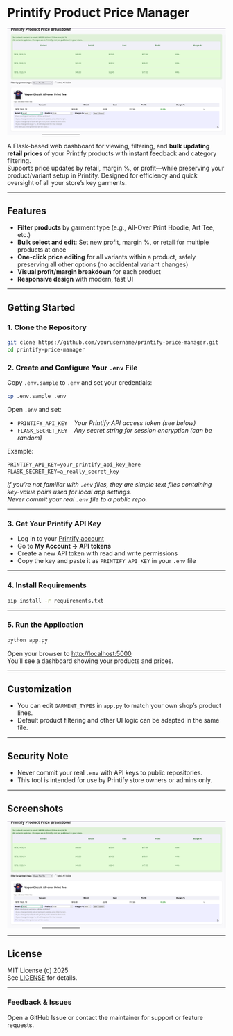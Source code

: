 # Printify Product Price Manager

![App Screenshot](screenshots/Screenshot_2025-07-24_16-50-43.png)

A Flask-based web dashboard for viewing, filtering, and **bulk updating retail prices** of your Printify products with instant feedback and category filtering.  
Supports price updates by retail, margin %, or profit—while preserving your product/variant setup in Printify. Designed for efficiency and quick oversight of all your store’s key garments.

---

## Features

- **Filter products** by garment type (e.g., All-Over Print Hoodie, Art Tee, etc.)
- **Bulk select and edit**: Set new profit, margin %, or retail for multiple products at once
- **One-click price editing** for all variants within a product, safely preserving all other options (no accidental variant changes)
- **Visual profit/margin breakdown** for each product
- **Responsive design** with modern, fast UI

---

## Getting Started

### 1. Clone the Repository

```sh
git clone https://github.com/yourusername/printify-price-manager.git
cd printify-price-manager
```

### 2. Create and Configure Your `.env` File

Copy `.env.sample` to `.env` and set your credentials:

```sh
cp .env.sample .env
```

Open `.env` and set:

- `PRINTIFY_API_KEY`    *Your Printify API access token (see below)*
- `FLASK_SECRET_KEY`    *Any secret string for session encryption (can be random)*

Example:

```dotenv
PRINTIFY_API_KEY=your_printify_api_key_here
FLASK_SECRET_KEY=a_really_secret_key
```

*If you’re not familiar with `.env` files, they are simple text files containing key-value pairs used for local app settings.  
Never commit your real `.env` file to a public repo.*

---

### 3. Get Your Printify API Key

- Log in to your [Printify account](https://printify.com/)
- Go to **My Account → API tokens**
- Create a new API token with read and write permissions
- Copy the key and paste it as `PRINTIFY_API_KEY` in your `.env` file

---

### 4. Install Requirements

```sh
pip install -r requirements.txt
```

---

### 5. Run the Application

```sh
python app.py
```

Open your browser to [http://localhost:5000](http://localhost:5000)  
You’ll see a dashboard showing your products and prices.

---

## Customization

- You can edit `GARMENT_TYPES` in `app.py` to match your own shop’s product lines.
- Default product filtering and other UI logic can be adapted in the same file.

---

## Security Note

- Never commit your real `.env` with API keys to public repositories.
- This tool is intended for use by Printify store owners or admins only.

---

## Screenshots

![App Screenshot](screenshots/Screenshot_2025-07-24_16-50-43.png)

---

## License

MIT License (c) 2025  
See [LICENSE](LICENSE) for details.

---

### Feedback & Issues

Open a GitHub Issue or contact the maintainer for support or feature requests.
